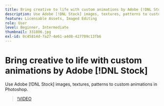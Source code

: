 ```yaml
---
title: Bring creative to life with custom animations by Adobe [!DNL Stock]
description: Use Adobe [!DNL Stock] images, textures, patterns to custom animations in Photoshop
feature: Licensable Assets, Imaged Editing
role: User
level: Beginner, Intermediate
thumbnail: 331806.jpg
exl-id: 0c45814d-7a27-4e61-a4d8-427709c13fb6
---
```

# Bring creative to life with custom animations by Adobe [!DNL Stock]

Use Adobe [!DNL Stock] images, textures, patterns to custom animations in Photoshop.

>[!VIDEO](https://video.tv.adobe.com/v/331806?hidetitle=true)
